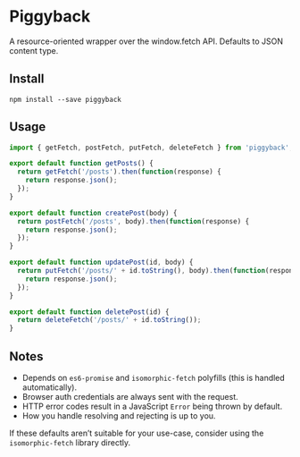 # Piggyback

A resource-oriented wrapper over the window.fetch API. Defaults to JSON content type.

## Install

```
npm install --save piggyback
```

## Usage

```js
import { getFetch, postFetch, putFetch, deleteFetch } from 'piggyback';

export default function getPosts() {
  return getFetch('/posts').then(function(response) {
    return response.json();
  });
}

export default function createPost(body) {
  return postFetch('/posts', body).then(function(response) {
    return response.json();
  });
}

export default function updatePost(id, body) {
  return putFetch('/posts/' + id.toString(), body).then(function(response) {
    return response.json();
  });
}

export default function deletePost(id) {
  return deleteFetch('/posts/' + id.toString());
}
```

## Notes

- Depends on `es6-promise` and `isomorphic-fetch` polyfills (this is handled automatically).
- Browser auth credentials are always sent with the request.
- HTTP error codes result in a JavaScript `Error` being thrown by default.
- How you handle resolving and rejecting is up to you.

If these defaults aren’t suitable for your use-case, consider using the `isomorphic-fetch` library directly.
